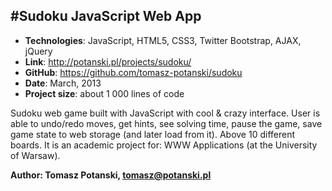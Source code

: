 #Sudoku JavaScript Web App
---
- **Technologies**: JavaScript, HTML5, CSS3, Twitter Bootstrap, AJAX, jQuery
- **Link**: http://potanski.pl/projects/sudoku/
- **GitHub**: https://github.com/tomasz-potanski/sudoku
- **Date**: March, 2013
- **Project size**: about 1 000 lines of code

Sudoku web game built with JavaScript with cool & crazy interface. User is able to undo/redo moves, get
hints, see solving time, pause the game, save game state to web storage (and later load from it). Above 10
different boards. It is an academic project for: WWW Applications (at the University of Warsaw). 

**Author: Tomasz Potanski, tomasz@potanski.pl**
